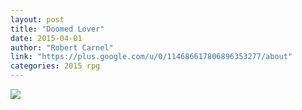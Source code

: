 ```yaml
---
layout: post
title: "Doomed Lover"
date: 2015-04-01
author: "Robert Carnel"
link: "https://plus.google.com/u/0/114686617806896353277/about"
categories: 2015 rpg
---
```

![]({{site.url}}/2015images/DoomedLover.jpg)
